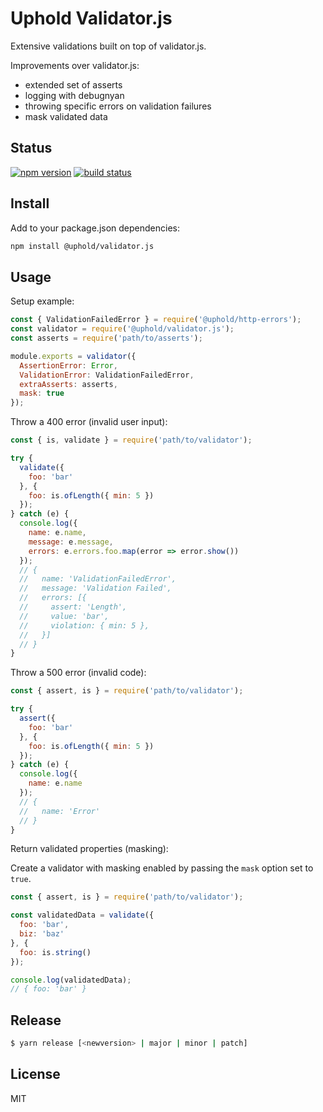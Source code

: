 # Uphold Validator.js

Extensive validations built on top of validator.js.

Improvements over validator.js:
 - extended set of asserts
 - logging with debugnyan
 - throwing specific errors on validation failures
 - mask validated data

## Status

[![npm version][npm-image]][npm-url]
[![build status][tests-image]][tests-url]

## Install

Add to your package.json dependencies:

```sh
npm install @uphold/validator.js
```

## Usage

Setup example:

```js
const { ValidationFailedError } = require('@uphold/http-errors');
const validator = require('@uphold/validator.js');
const asserts = require('path/to/asserts');

module.exports = validator({
  AssertionError: Error,
  ValidationError: ValidationFailedError,
  extraAsserts: asserts,
  mask: true
});
```

Throw a 400 error (invalid user input):

```js
const { is, validate } = require('path/to/validator');

try {
  validate({
    foo: 'bar'
  }, {
    foo: is.ofLength({ min: 5 })
  });
} catch (e) {
  console.log({
    name: e.name,
    message: e.message,
    errors: e.errors.foo.map(error => error.show())
  });
  // {
  //   name: 'ValidationFailedError',
  //   message: 'Validation Failed',
  //   errors: [{
  //     assert: 'Length',
  //     value: 'bar',
  //     violation: { min: 5 },
  //   }]
  // }
}
```

Throw a 500 error (invalid code):

```js
const { assert, is } = require('path/to/validator');

try {
  assert({
    foo: 'bar'
  }, {
    foo: is.ofLength({ min: 5 })
  });
} catch (e) {
  console.log({
    name: e.name
  });
  // {
  //   name: 'Error'
  // }
}
```

Return validated properties (masking):

Create a validator with masking enabled by passing the `mask` option set to `true`.

```js
const { assert, is } = require('path/to/validator');

const validatedData = validate({
  foo: 'bar',
  biz: 'baz'
}, {
  foo: is.string()
});

console.log(validatedData);
// { foo: 'bar' }
```

## Release

```sh
$ yarn release [<newversion> | major | minor | patch]
```

## License

MIT

[npm-image]: https://img.shields.io/npm/v/@uphold/validator.js.svg
[npm-url]: https://www.npmjs.com/package/@uphold/validator.js
[tests-image]: https://github.com/uphold/uphold-validator.js/actions/workflows/tests.yaml/badge.svg?branch=master
[tests-url]: https://github.com/uphold/uphold-validator.js/actions/workflows/tests.yaml

